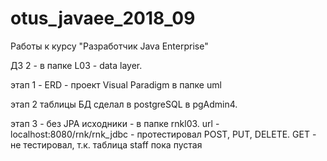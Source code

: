 # otus_javaee_2018_09
Работы к курсу "Разработчик Java Enterprise"

ДЗ 2 - в папке L03 - data layer.

этап 1 - 
ERD - проект Visual Paradigm в папке uml

этап 2
таблицы БД сделал в postgreSQL в pgAdmin4.

этап 3 - без JPA 
исходники - в папке rnkl03. url - localhost:8080/rnk/rnk_jdbc - протестировал POST, PUT, DELETE. GET - не тестировал, т.к. таблица staff пока пустая

